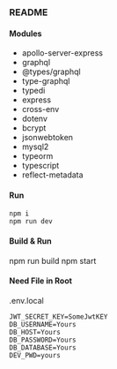 ### README
#### Modules
- apollo-server-express
- graphql
- @types/graphql
- type-graphql
- typedi
- express
- cross-env
- dotenv
- bcrypt
- jsonwebtoken
- mysql2
- typeorm
- typescript
- reflect-metadata

#### Run
```
npm i
npm run dev
```

#### Build & Run
npm run build
npm start

#### Need File in Root
.env.local
```
JWT_SECRET_KEY=SomeJwtKEY
DB_USERNAME=Yours
DB_HOST=Yours
DB_PASSWORD=Yours
DB_DATABASE=Yours
DEV_PWD=yours
```